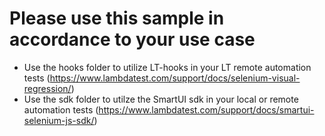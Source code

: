 # Please use this sample in accordance to your use case
- Use the hooks folder to utilize LT-hooks in your LT remote automation tests (https://www.lambdatest.com/support/docs/selenium-visual-regression/)
- Use the sdk folder to utilze the SmartUI sdk in your local or remote automation tests (https://www.lambdatest.com/support/docs/smartui-selenium-js-sdk/)
